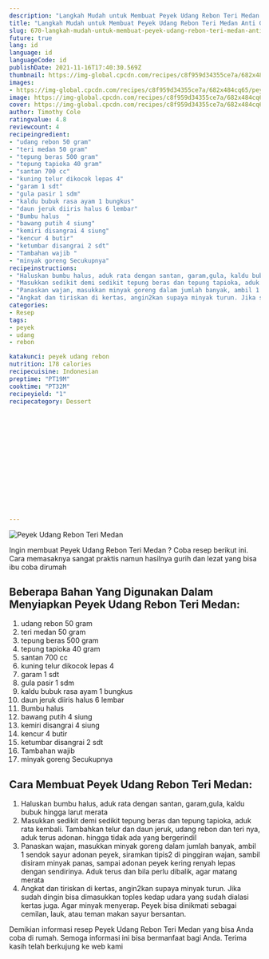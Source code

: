 ```yaml
---
description: "Langkah Mudah untuk Membuat Peyek Udang Rebon Teri Medan Anti Gagal"
title: "Langkah Mudah untuk Membuat Peyek Udang Rebon Teri Medan Anti Gagal"
slug: 670-langkah-mudah-untuk-membuat-peyek-udang-rebon-teri-medan-anti-gagal
future: true
lang: id
language: id
languageCode: id
publishDate: 2021-11-16T17:40:30.569Z 
thumbnail: https://img-global.cpcdn.com/recipes/c8f959d34355ce7a/682x484cq65/peyek-udang-rebon-teri-medan-foto-resep-utama.webp
images:
- https://img-global.cpcdn.com/recipes/c8f959d34355ce7a/682x484cq65/peyek-udang-rebon-teri-medan-foto-resep-utama.webp
image: https://img-global.cpcdn.com/recipes/c8f959d34355ce7a/682x484cq65/peyek-udang-rebon-teri-medan-foto-resep-utama.webp
cover: https://img-global.cpcdn.com/recipes/c8f959d34355ce7a/682x484cq65/peyek-udang-rebon-teri-medan-foto-resep-utama.webp
author: Timothy Cole
ratingvalue: 4.8
reviewcount: 4
recipeingredient:
- "udang rebon 50 gram"
- "teri medan 50 gram"
- "tepung beras 500 gram"
- "tepung tapioka 40 gram"
- "santan 700 cc"
- "kuning telur dikocok lepas 4"
- "garam 1 sdt"
- "gula pasir 1 sdm"
- "kaldu bubuk rasa ayam 1 bungkus"
- "daun jeruk diiris halus 6 lembar"
- "Bumbu halus  "
- "bawang putih 4 siung"
- "kemiri disangrai 4 siung"
- "kencur 4 butir"
- "ketumbar disangrai 2 sdt"
- "Tambahan wajib "
- "minyak goreng Secukupnya"
recipeinstructions:
- "Haluskan bumbu halus, aduk rata dengan santan, garam,gula, kaldu bubuk hingga larut merata"
- "Masukkan sedikit demi sedikit tepung beras dan tepung tapioka, aduk rata kembali. Tambahkan telur dan daun jeruk, udang rebon dan teri nya, aduk terus adonan. hingga tidak ada yang bergerindil"
- "Panaskan wajan, masukkan minyak goreng dalam jumlah banyak, ambil 1 sendok sayur adonan peyek, siramkan tipis2 di pinggiran wajan, sambil disiram minyak panas, sampai adonan peyek kering renyah lepas dengan sendirinya. Aduk terus dan bila perlu dibalik, agar matang merata"
- "Angkat dan tiriskan di kertas, angin2kan supaya minyak turun. Jika sudah dingin bisa dimasukkan toples kedap udara yang sudah dialasi kertas juga. Agar minyak menyerap. Peyek bisa dinikmati sebagai cemilan, lauk, atau teman makan sayur bersantan."
categories:
- Resep
tags:
- peyek
- udang
- rebon

katakunci: peyek udang rebon 
nutrition: 178 calories
recipecuisine: Indonesian
preptime: "PT19M"
cooktime: "PT32M"
recipeyield: "1"
recipecategory: Dessert


     
    
    
    
    
    
    
    
    
    
    
      
    
---
```



![Peyek Udang Rebon Teri Medan](https://img-global.cpcdn.com/recipes/c8f959d34355ce7a/682x484cq65/peyek-udang-rebon-teri-medan-foto-resep-utama.webp)

Ingin membuat Peyek Udang Rebon Teri Medan ? Coba resep berikut ini. Cara memasaknya sangat praktis namun hasilnya gurih dan lezat yang bisa ibu coba dirumah

<!--inarticleads1-->

## Beberapa Bahan Yang Digunakan Dalam Menyiapkan Peyek Udang Rebon Teri Medan:

1. udang rebon 50 gram
1. teri medan 50 gram
1. tepung beras 500 gram
1. tepung tapioka 40 gram
1. santan 700 cc
1. kuning telur dikocok lepas 4
1. garam 1 sdt
1. gula pasir 1 sdm
1. kaldu bubuk rasa ayam 1 bungkus
1. daun jeruk diiris halus 6 lembar
1. Bumbu halus  
1. bawang putih 4 siung
1. kemiri disangrai 4 siung
1. kencur 4 butir
1. ketumbar disangrai 2 sdt
1. Tambahan wajib 
1. minyak goreng Secukupnya



<!--inarticleads2-->

## Cara Membuat Peyek Udang Rebon Teri Medan:

1. Haluskan bumbu halus, aduk rata dengan santan, garam,gula, kaldu bubuk hingga larut merata
1. Masukkan sedikit demi sedikit tepung beras dan tepung tapioka, aduk rata kembali. Tambahkan telur dan daun jeruk, udang rebon dan teri nya, aduk terus adonan. hingga tidak ada yang bergerindil
1. Panaskan wajan, masukkan minyak goreng dalam jumlah banyak, ambil 1 sendok sayur adonan peyek, siramkan tipis2 di pinggiran wajan, sambil disiram minyak panas, sampai adonan peyek kering renyah lepas dengan sendirinya. Aduk terus dan bila perlu dibalik, agar matang merata
1. Angkat dan tiriskan di kertas, angin2kan supaya minyak turun. Jika sudah dingin bisa dimasukkan toples kedap udara yang sudah dialasi kertas juga. Agar minyak menyerap. Peyek bisa dinikmati sebagai cemilan, lauk, atau teman makan sayur bersantan.




Demikian informasi  resep Peyek Udang Rebon Teri Medan   yang bisa Anda coba di rumah. Semoga informasi ini bisa bermanfaat bagi Anda. Terima kasih telah berkujung ke web kami
